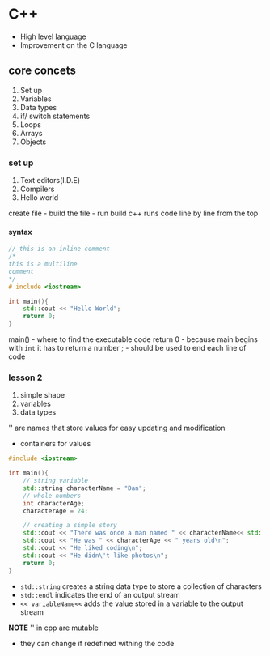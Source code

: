 # C++
- High level language 
- Improvement on the C language 

## core concets 
1. Set up
2. Variables 
3. Data types
4. if/ switch statements 
5. Loops 
6. Arrays
7. Objects

### set up 
1. Text editors(I.D.E)
2. Compilers
3. Hello world

create file - build the file - run build 
c++ runs code line by line from the top 

#### syntax
```c++
// this is an inline comment 
/*
this is a multiline
comment
*/
# include <iostream>

int main(){
    std::cout << "Hello World";
    return 0;
}
```
main() - where to find the executable code
return 0 - because main begins with ```int``` it has to return a number 
; - should be used to end each line of code

### lesson 2 
1. simple shape 
2. variables 
3. data types

'<Variables>' are names that store values for easy updating and modification
- containers for values 
```cpp
#include <iostream>

int main(){
    // string variable 
    std::string characterName = "Dan";
    // whole numbers 
    int characterAge;
    characterAge = 24;

    // creating a simple story
    std::cout << "There was once a man named " << characterName<< std::endl;
    std::cout << "He was " << characterAge << " years old\n";
    std::cout << "He liked coding\n";
    std::cout << "He didn\'t like photos\n";
    return 0;
}
```
- ``std::string`` creates a string data type to store a collection of characters
- ``std::endl`` indicates the end of an output stream
- ``<< variableName<<`` adds the value stored in a variable to the output stream

**NOTE** '<strings>' in cpp are mutable 
- they can change if redefined withing the code 

